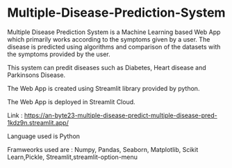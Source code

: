 # Multiple-Disease-Prediction-System
Multiple Disease Prediction System is a Machine Learning based Web App which primarily works according to the symptoms given by a user. The disease is predicted using algorithms and comparison of the datasets with the symptoms provided by the user.

This system can predit diseases such as Diabetes, Heart disease and Parkinsons Disease.

The Web App is created using Streamlit library provided by python.

The Web App is deployed in Streamlit Cloud.

Link : https://an-byte23-multiple-disease-predict-multiple-disease-pred-1kdz9n.streamlit.app/

Language used is Python

Framweorks used are : Numpy, Pandas, Seaborn, Matplotlib, Scikit Learn,Pickle, Streamlit,streamlit-option-menu
